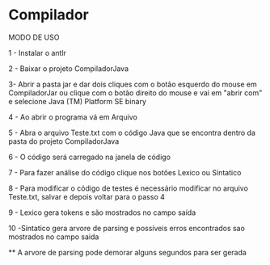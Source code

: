 # Compilador 

MODO DE USO

1 - Instalar o antlr

2 - Baixar o projeto CompiladorJava

3- Abrir a pasta jar e dar dois cliques com o botão esquerdo do mouse em CompiladorJar ou clique com o botão direito do mouse e vai em "abrir com" e selecione Java (TM) Platform SE binary

4 - Ao abrir o programa vá em Arquivo

5 - Abra o arquivo Teste.txt com o código Java que se encontra dentro da pasta do projeto CompiladorJava

6 - O código será carregado na janela de código

7 - Para fazer análise do código clique nos botões Lexico ou Sintatico

8 - Para modificar o código de testes é necessário modificar no arquivo Teste.txt, salvar e depois voltar para o passo 4 

9 - Lexico gera tokens e são mostrados no campo saída

10 -Sintatico gera arvore de parsing e possíveis erros encontrados sao mostrados no campo saida


** A arvore de parsing pode demorar alguns segundos para ser gerada
